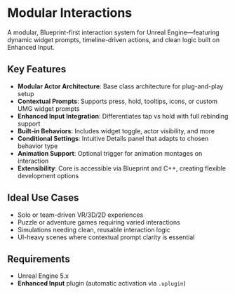 # Modular Interactions

A modular, Blueprint-first interaction system for Unreal Engine—featuring dynamic widget prompts, timeline-driven actions, and clean logic built on Enhanced Input.

<div style="margin-top: 1rem;"></div>

## Key Features

- **Modular Actor Architecture**: Base class architecture for plug-and-play setup
- **Contextual Prompts**: Supports press, hold, tooltips, icons, or custom UMG widget prompts
- **Enhanced Input Integration**: Differentiates tap vs hold with full rebinding support
- **Built‑in Behaviors**: Includes widget toggle, actor visibility, and more
- **Conditional Settings**: Intuitive Details panel that adapts to chosen behavior type
- **Animation Support**: Optional trigger for animation montages on interaction
- **Extensibility**: Core is accessible via Blueprint and C++, creating flexible development options

<div style="margin-top: 1rem;"></div>

## Ideal Use Cases

- Solo or team-driven VR/3D/2D experiences
- Puzzle or adventure games requiring varied interactions
- Simulations needing clean, reusable interaction logic
- UI-heavy scenes where contextual prompt clarity is essential

<div style="margin-top: 1rem;"></div>

## Requirements

- Unreal Engine 5.x
- **Enhanced Input** plugin (automatic activation via `.uplugin`)

<div style="margin-top: 1rem;"></div>
